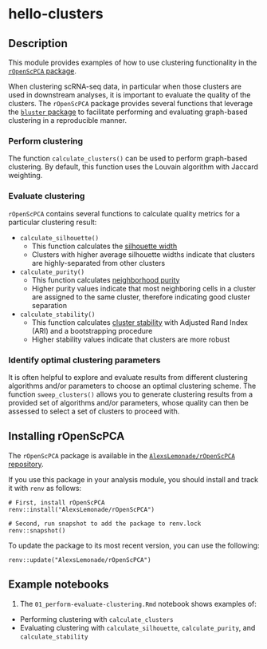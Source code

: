 # hello-clusters

## Description

This module provides examples of how to use clustering functionality in the [`rOpenScPCA` package](https://github.com/AlexsLemonade/rOpenScPCA/).

When clustering scRNA-seq data, in particular when those clusters are used in downstream analyses, it is important to evaluate the quality of the clusters.
The `rOpenScPCA` package provides several functions that leverage the [`bluster` package](https://bioconductor.org/packages/release/bioc/html/bluster.html) to facilitate performing and evaluating graph-based clustering in a reproducible manner.

### Perform clustering

The function `calculate_clusters()` can be used to perform graph-based clustering.
By default, this function uses the Louvain algorithm with Jaccard weighting.


### Evaluate clustering

`rOpenScPCA` contains several functions to calculate quality metrics for a particular clustering result:

- `calculate_silhouette()`
  - This function calculates the [silhouette width](https://bioconductor.org/books/3.19/OSCA.advanced/clustering-redux.html#silhouette-width)
  - Clusters with higher average silhouette widths indicate that clusters are highly-separated from other clusters
- `calculate_purity()`
  - This function calculates [neighborhood purity](https://bioconductor.org/books/3.19/OSCA.advanced/clustering-redux.html#cluster-purity)
  - Higher purity values indicate that most neighboring cells in a cluster are assigned to the same cluster, therefore indicating good cluster separation
- `calculate_stability()`
  - This function calculates [cluster stability](https://bioconductor.org/books/3.19/OSCA.advanced/clustering-redux.html#cluster-bootstrapping) with Adjusted Rand Index (ARI) and a bootstrapping procedure
  - Higher stability values indicate that clusters are more robust

### Identify optimal clustering parameters

It is often helpful to explore and evaluate results from different clustering algorithms and/or parameters to choose an optimal clustering scheme.
The function `sweep_clusters()` allows you to generate clustering results from a provided set of algorithms and/or parameters, whose quality can then be assessed to select a set of clusters to proceed with.



## Installing rOpenScPCA

The `rOpenScPCA` package is available in the [`AlexsLemonade/rOpenScPCA` repository](https://github.com/AlexsLemonade/rOpenScPCA/).

If you use this package in your analysis module, you should install and track it with `renv` as follows:

```
# First, install rOpenScPCA
renv::install("AlexsLemonade/rOpenScPCA")

# Second, run snapshot to add the package to renv.lock
renv::snapshot()
```

To update the package to its most recent version, you can use the following:

```
renv::update("AlexsLemonade/rOpenScPCA")
```

## Example notebooks

1. The `01_perform-evaluate-clustering.Rmd` notebook shows examples of:
  - Performing clustering with `calculate_clusters`
  - Evaluating clustering with `calculate_silhouette`, `calculate_purity`, and `calculate_stability`

